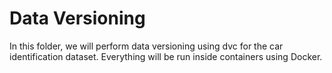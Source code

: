 # Data Versioning 

In this folder, we will perform data versioning using dvc for the car identification dataset. Everything will be run inside containers using Docker.